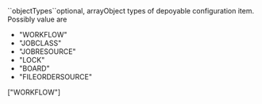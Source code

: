 <tr><td>``objectTypes``</td><td>optional, array</td><td>Object types of depoyable configuration item. Possibly value are 
<ul><li>"WORKFLOW"</li>
    <li>"JOBCLASS"</li>
    <li>"JOBRESOURCE"</li>
    <li>"LOCK"</li>
    <li>"BOARD"</li>
    <li>"FILEORDERSOURCE"</li>
</ul>
</td><td>["WORKFLOW"]</td><td></td></tr>
